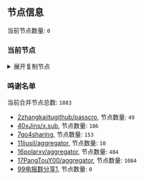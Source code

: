 
## 节点信息
当前节点数量: `0`
### 当前节点
<details>
  <summary>展开复制节点</summary>

    

</details>

### 鸣谢名单
当前合并节点总数: `1883`
- [2zhangkaiitugithub/passcro](https://github.com/zhangkaiitugithub/passcro), 节点数量: `49`
- [40xJins/x.sub](https://github.com/0xJins/x.sub), 节点数量: `186`
- [7go4sharing](https://github.com/go4sharing), 节点数量: `153`
- [11liusil/aggregator](https://github.com/liusil/aggregator), 节点数量: `10`
- [16polarxy/aggregator](https://github.com/polarxy/aggregator), 节点数量: `404`
- [17PangTouY00/aggregator](https://github.com/PangTouY00/aggregator), 节点数量: `1084`
- [99电报群分享1](https://github.com/cdddbc/getAirport), 节点数量: `0`


